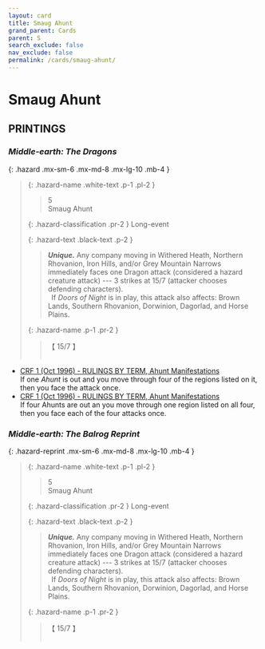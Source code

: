 ```yaml
---
layout: card
title: Smaug Ahunt
grand_parent: Cards
parent: S
search_exclude: false
nav_exclude: false
permalink: /cards/smaug-ahunt/
---
```


# Smaug Ahunt


## PRINTINGS


### _Middle-earth: The Dragons_

{: .hazard .mx-sm-6 .mx-md-8 .mx-lg-10 .mb-4 }
> {: .hazard-name .white-text .p-1 .pl-2 }
> > <div class="hazard-mp">5</div>
> > <div class="card-name">Smaug Ahunt</div>
>
> {: .hazard-classification .pr-2 }
> Long-event
>
> {: .hazard-text .black-text .p-2 }
> > _**Unique.**_ Any company moving in Withered Heath, Northern Rhovanion, Iron Hills, and/or Grey Mountain Narrows immediately faces one Dragon attack (considered a hazard creature attack) --- 3 strikes at 15/7 (attacker chooses defending characters). <br>&ensp;If _Doors of Night_ is in play, this attack also affects: Brown Lands, Southern Rhovanion, Dorwinion, Dagorlad, and Horse Plains. 
>
> {: .hazard-name .p-1 .pr-2 }
> > <div class="card-shield">【 15/7 】</div>
> > <div class="card-corruption">&nbsp;</div>

 - [CRF 1 (Oct 1996) - RULINGS BY TERM, Ahunt Manifestations](/original/rulings/crf-1/#ii-rulings-by-term)<br>If one _Ahunt_ is out and you move through four of the regions listed on it, then you face the attack once.
 - [CRF 1 (Oct 1996) - RULINGS BY TERM, Ahunt Manifestations](/original/rulings/crf-1/#ii-rulings-by-term)<br>If four Ahunts are out an you move through one region listed on all four, then you face each of the four attacks once.

### _Middle-earth: The Balrog Reprint_

{: .hazard-reprint .mx-sm-6 .mx-md-8 .mx-lg-10 .mb-4 }
> {: .hazard-name .white-text .p-1 .pl-2 }
> > <div class="hazard-mp">5</div>
> > <div class="card-name">Smaug Ahunt</div>
>
> {: .hazard-classification .pr-2 }
> Long-event
>
> {: .hazard-text .black-text .p-2 }
> > _**Unique.**_ Any company moving in Withered Heath, Northern Rhovanion, Iron Hills, and/or Grey Mountain Narrows immediately faces one Dragon attack (considered a hazard creature attack) --- 3 strikes at 15/7 (attacker chooses defending characters). <br>&ensp;If _Doors of Night_ is in play, this attack also affects: Brown Lands, Southern Rhovanion, Dorwinion, Dagorlad, and Horse Plains. 
>
> {: .hazard-name .p-1 .pr-2 }
> > <div class="card-shield">【 15/7 】</div>
> > <div class="card-corruption-white">&nbsp;</div>

